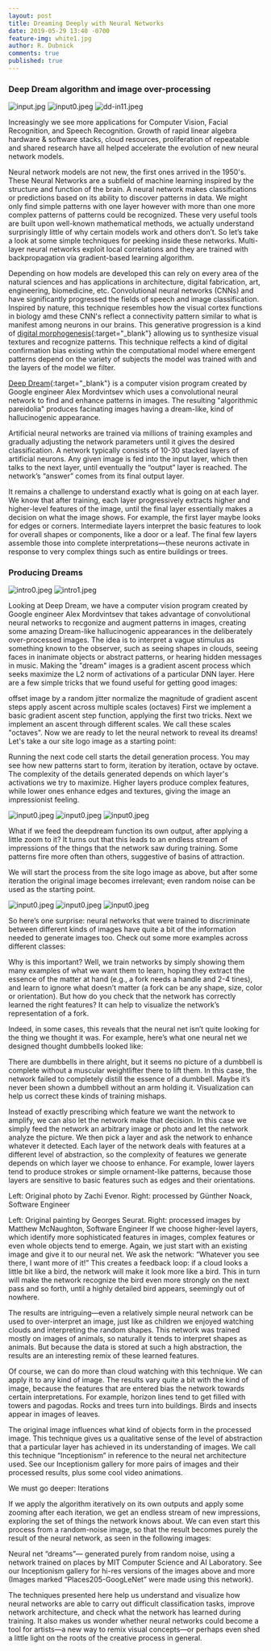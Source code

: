 ```yaml
---
layout: post
title: Dreaming Deeply with Neural Networks
date: 2019-05-29 13:40 -0700
feature-img: white1.jpg
author: R. Dubnick
comments: true
published: true
---
```

### Deep Dream algorithm and image over-processing

![input.jpg]({{site.baseurl}}/assets/img/blog-cnn/input.jpg)
![input0.jpeg]({{site.baseurl}}/assets/img/blog-cnn/input_color1.jpeg)
![dd-in11.jpeg]({{site.baseurl}}/assets/img/blog-cnn/dd-in11.jpeg)

Increasingly we see more applications for Computer Vision, Facial Recognition, and Speech Recognition.  Growth of rapid linear algebra hardware & software stacks, cloud resources, proliferation of repeatable and shared research have all helped accelerate the evolution of new neural network models.

Neural network models are not new, the first ones arrived in the 1950's.  These Neural Networks are a subfield of machine learning inspired by the structure and function of the brain.  A neural network makes classifications or predictions based on its ability to discover patterns in data.  We might only find simple patterns with one layer however with more than one more complex patterns of patterns could be recognized.  These very useful tools are built upon well-known mathematical methods, we actually understand surprisingly little of why certain models work and others don’t. So let’s take a look at some simple techniques for peeking inside these networks.  Multi-layer neural networks exploit local correlations and they are trained with backpropagation via gradient-based learning algorithm.

Depending on how models are developed this can rely on every area of the natural sciences and has applications in architecture, digital fabrication, art, engineering, biomedicine, etc.  Convolutional neural networks (CNNs)  and have significantly progressed the fields of speech and image classification.  Inspired by nature, this technique resembles how the visual cortex functions in biology amd these CNN's reflect a connectivity pattern similar to what is manifest among neurons in our brains.  This generative progression is a kind of [digital morphogenesis](https://en.wikipedia.org/wiki/Digital_morphogenesis){:target="_blank"} allowing us to synthesize visual textures and recognize patterns.  This technique relfects a kind of digital confirmation bias existing wthin the computational model where emergent patterns depend on the variety of subjects the model was trained with and the layers of the model we filter.


[Deep Dream](https://en.wikipedia.org/wiki/DeepDream){:target="_blank"} is a computer vision program created by Google engineer Alex Mordvintsev which uses a convolutional neural network to find and enhance patterns in images.  The resulting "algorithmic pareidolia" produces facinating images having a dream-like, kind of hallucinogenic appearance.


Artificial neural networks are trained via millions of training examples and gradually adjusting the network parameters until it gives the desired classification.  A network typically consists of 10-30 stacked layers of artificial neurons. Any given image is fed into the input layer, which then talks to the next layer, until eventually the “output” layer is reached. The network’s “answer” comes from its final output layer.

It remains a challenge to understand exactly what is going on at each layer. We know that after training, each layer progressively extracts higher and higher-level features of the image, until the final layer essentially makes a decision on what the image shows. For example, the first layer maybe looks for edges or corners. Intermediate layers interpret the basic features to look for overall shapes or components, like a door or a leaf. The final few layers assemble those into complete interpretations—these neurons activate in response to very complex things such as entire buildings or trees.

### Producing Dreams

![intro0.jpeg]({{site.baseurl}}/assets/img/blog-cnn/intro0.jpg)
![intro1.jpeg]({{site.baseurl}}/assets/img/blog-cnn/intro1.jpg)

Looking at Deep Dream, we have a computer vision program created by Google engineer Alex Mordvintsev that takes advantage of convolutional neural networks to recgonize and augment patterns in images, creating some amazing Dream-like hallucinogenic appearances in the deliberately over-processed images.  The idea is to interpret a vague stimulus as something known to the observer, such as seeing shapes in clouds, seeing faces in inanimate objects or abstract patterns, or hearing hidden messages in music.  Making the "dream" images is a gradient ascent process which seeks maximize the L2 norm of activations of a particular DNN layer. Here are a few simple tricks that we found useful for getting good images:

offset image by a random jitter
normalize the magnitude of gradient ascent steps
apply ascent across multiple scales (octaves)
First we implement a basic gradient ascent step function, applying the first two tricks. Next we implement an ascent through different scales. We call these scales "octaves".  Now we are ready to let the neural network to reveal its dreams! Let's take a our site logo image as a starting point:


Running the next code cell starts the detail generation process. You may see how new patterns start to form, iteration by iteration, octave by octave.
The complexity of the details generated depends on which layer's activations we try to maximize. Higher layers produce complex features, while lower ones enhance edges and textures, giving the image an impressionist feeling.

![input0.jpeg]({{site.baseurl}}/assets/img/blog-cnn/input.jpg)
![input0.jpeg]({{site.baseurl}}/assets/img/blog-cnn/input0.jpeg)
![input0.jpeg]({{site.baseurl}}/assets/img/blog-cnn/input_color1.jpeg)

What if we feed the deepdream function its own output, after applying a little zoom to it? It turns out that this leads to an endless stream of impressions of the things that the network saw during training. Some patterns fire more often than others, suggestive of basins of attraction.

We will start the process from the site logo image as above, but after some iteration the original image becomes irrelevant; even random noise can be used as the starting point.

![input0.jpeg]({{site.baseurl}}/assets/img/blog-cnn/input1.jpeg)
![input0.jpeg]({{site.baseurl}}/assets/img/blog-cnn/input6a.jpeg)
![input0.jpeg]({{site.baseurl}}/assets/img/blog-cnn/input16xxx.jpeg)

So here’s one surprise: neural networks that were trained to discriminate between different kinds of images have quite a bit of the information needed to
generate
images too. Check out some more examples across different classes:

Why is this important? Well, we train networks by simply showing them many examples of what we want them to learn, hoping they extract the essence of the matter at hand (e.g., a fork needs a handle and 2-4 tines), and learn to ignore what doesn’t matter (a fork can be any shape, size, color or orientation). But how do you check that the network has correctly learned the right features? It can help to visualize the network’s representation of a fork.

Indeed, in some cases, this reveals that the neural net isn’t quite looking for the thing we thought it was. For example, here’s what one neural net we designed thought dumbbells looked like:

There are dumbbells in there alright, but it seems no picture of a dumbbell is complete without a muscular weightlifter there to lift them. In this case, the network failed to completely distill the essence of a dumbbell. Maybe it’s never been shown a dumbbell without an arm holding it. Visualization can help us correct these kinds of training mishaps.

Instead of exactly prescribing which feature we want the network to amplify, we can also let the network make that decision. In this case we simply feed the network an arbitrary image or photo and let the network analyze the picture. We then pick a layer and ask the network to enhance whatever it detected. Each layer of the network deals with features at a different level of abstraction, so the complexity of features we generate depends on which layer we choose to enhance. For example, lower layers tend to produce strokes or simple ornament-like patterns, because those layers are sensitive to basic features such as edges and their orientations.

Left: Original photo by Zachi Evenor. Right: processed by Günther Noack, Software Engineer

Left: Original painting by Georges Seurat. Right: processed images by Matthew McNaughton, Software Engineer
If we choose higher-level layers, which identify more sophisticated features in images, complex features or even whole objects tend to emerge. Again, we just start with an existing image and give it to our neural net. We ask the network: “Whatever you see there, I want more of it!” This creates a feedback loop: if a cloud looks a little bit like a bird, the network will make it look more like a bird. This in turn will make the network recognize the bird even more strongly on the next pass and so forth, until a highly detailed bird appears, seemingly out of nowhere.

The results are intriguing—even a relatively simple neural network can be used to over-interpret an image, just like as children we enjoyed watching clouds and interpreting the random shapes. This network was trained mostly on images of animals, so naturally it tends to interpret shapes as animals. But because the data is stored at such a high abstraction, the results are an interesting remix of these learned features.

Of course, we can do more than cloud watching with this technique. We can apply it to any kind of image. The results vary quite a bit with the kind of image, because the features that are entered bias the network towards certain interpretations. For example, horizon lines tend to get filled with towers and pagodas. Rocks and trees turn into buildings. Birds and insects appear in images of leaves.

The original image influences what kind of objects form in the processed image.
This technique gives us a qualitative sense of the level of abstraction that a particular layer has achieved in its understanding of images. We call this technique “Inceptionism” in reference to the neural net architecture used. See our Inceptionism gallery for more pairs of images and their processed results, plus some cool video animations.

We must go deeper: Iterations

If we apply the algorithm iteratively on its own outputs and apply some zooming after each iteration, we get an endless stream of new impressions, exploring the set of things the network knows about. We can even start this process from a random-noise image, so that the result becomes purely the result of the neural network, as seen in the following images:

Neural net “dreams”— generated purely from random noise, using a network trained on places by MIT Computer Science and AI Laboratory. See our Inceptionism gallery for hi-res versions of the images above and more (Images marked “Places205-GoogLeNet” were made using this network).

The techniques presented here help us understand and visualize how neural networks are able to carry out difficult classification tasks, improve network architecture, and check what the network has learned during training. It also makes us wonder whether neural networks could become a tool for artists—a new way to remix visual concepts—or perhaps even shed a little light on the roots of the creative process in general.
